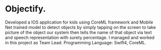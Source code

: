 # Objectify.
Developed a IOS application for kids using CoreML framework and Mobile Net trained model to detect objects by simply tapping on the screen to take picture of the object our system then tells the name of that object via text and speech representation with surety percentage. I managed and worked in this project as Team Lead. Programming Language: Swift4, CoreML.
